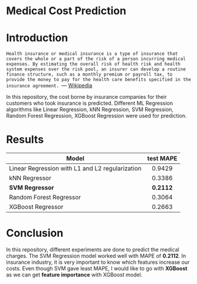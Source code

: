 # Medical Cost Prediction

# Introduction
```Health insurance or medical insurance is a type of insurance that covers the whole or a part of the risk of a person incurring medical expenses. By estimating the overall risk of health risk and health system expenses over the risk pool, an insurer can develop a routine finance structure, such as a monthly premium or payroll tax, to provide the money to pay for the health care benefits specified in the insurance agreement. ```— [Wikipedia](https://en.wikipedia.org/wiki/Health_insurance)

In this repository, the cost borne by insurance companies for their customers who took insurance is predicted. Different ML Regression algorithms like Linear Regression, kNN Regression, SVM Regression, Random Forest Regression, XGBoost Regression were used for prediction.

# Results
| Model        | test MAPE           |
| ------------- |:-------------:|
| Linear Regression with L1 and L2 regularization    | 0.9429 |
| kNN Regressor      | 0.3386      |
| **SVM Regressor** | **0.2112**     |
|  Random Forest Regressor    | 0.3064 |
| XGBoost Regressor      | 0.2663      |


# Conclusion
In this repository, different experiments are done to predict the medical charges. The SVM Regression model worked well with MAPE of **0.2112**. In insurance industry, it is very important to know which features increase our costs. Even though SVM gave least MAPE, I would like to go with **XGBoost** as we can get **feature importance** with XGBoost model.
